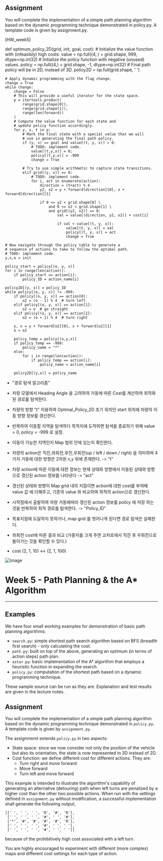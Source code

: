 ## Assignment

You will complete the implementation of a simple path planning algorithm based on the dynamic programming technique demonstrated in policy.py. A template code is given by assignment.py.

[HW_week5]

def optimum_policy_2D(grid, init, goal, cost):
    # Initialize the value function with (infeasibly) high costs.
    value = np.full((4, ) + grid.shape, 999, dtype=np.int32)
    # Initialize the policy function with negative (unused) values.
    policy = np.full((4,) + grid.shape, -1, dtype=np.int32)
    # Final path policy will be in 2D, instead of 3D.
    policy2D = np.full(grid.shape, ' ')

    # Apply dynamic programming with the flag change.
    change = True
    while change:
        change = False
        # This will provide a useful iterator for the state space.
        p = itertools.product(
            range(grid.shape[0]),
            range(grid.shape[1]),
            range(len(forward))
        )
        # Compute the value function for each state and
        # update policy function accordingly.
        for y, x, t in p:
            # Mark the final state with a special value that we will
            # use in generating the final path policy.
            if (y, x) == goal and value[(t, y, x)] > 0:
                # TODO: implement code.
                value[(t,y,x)] = 0;
                policy[(t,y,x)] = -999
                change = True
                
            # Try to use simple arithmetic to capture state transitions.
            elif grid[(y, x)] == 0:
                # TODO: implement code.
                for i, act in enumerate(action):
                    direction = (t+act) % 4
                    y2, x2 = y + forward[direction][0], x + forward[direction][1]
                    
                    if 0 <= y2 < grid.shape[0] \
                        and 0 <= x2 < grid.shape[1] \
                        and grid[(y2, x2)] == 0:        
                            val = value[(direction, y2, x2)] + cost[i]
                            
                            if val < value[(t, y, x)]:
                                value[(t, y, x)] = val
                                policy[(t, y, x)] = act
                                change = True
				
    # Now navigate through the policy table to generate a
    # sequence of actions to take to follow the optimal path.
    # TODO: implement code.
    y,x,o = init
    
    policy_start = policy[(o, y, x)]
    for i in range(len(action)):
        if policy_start == action[i]:
            policy_ID = action_name[i]

    policy2D[(y, x)] = policy_ID
    while policy[(o, y, x)] != -999:
        if policy[(o, y, x)] == action[0]:
            o2 = (o - 1) % 4  # turn left
        elif policy[(o, y, x)] == action[1]:
            o2 = o  # go straight
        elif policy[(o, y, x)] == action[2]:
            o2 = (o + 1) % 4  # turn right

        y, x = y + forward[o2][0], x + forward[o2][1]
        o = o2

        policy_temp = policy[(o,y,x)]
        if policy_temp == -999:
            policy_name = "*"
        else:
            for i in range(len(action)):
                if policy_temp == action[i]:
                    policy_name = action_name[i]

        policy2D[(y,x)] = policy_name


- "경로 탐색 알고리즘"

- 차량 모델에서 Heading Angle 을 고려하여 거동에 따른 Cost를 계산하여 최적화된 경로를 탐색한다.

- 차량의 방향 "t" 이용하여 Optimal_Policy_2D 초기 위치인 start 위치에 차량의 이동 방향 정보를 갱신한다.

- 반복하여 이동할 지역을 탐색하다 목적지에 도착하면 탐색을 종료하기 위해 value = 0, policy = -999 로 설정.

- 이동이 가능한 지역인지 Map 범위 안에 있는지 확인한다.

- 차량의 action은 직진,좌회전,후진,우회전(up / left / down / right) 을 의미하며 
4가지 거동에 대한 방향은 2차원 x,y 위에 존재한다. -> "t"

- 차량 action에 따른 이동에 대한 정보는 현재 상태와 방향에서 이동된 상태와 방향으로
갱신된 action 정보를 나타낸다 -> "act"

- 갱신된 상태와 방향이 Map grid 내의 지점이면 action에 대한 cost를 부여해 value 값 에 더해주고, 
기존의 value 와 비교하여 최적의 action으로 갱신한다.  

- 시작점에서 출발하여 차량 거동에따라 갱신된 action 정보를 policy 에 저장 하는 것을 반복하여 최적 경로를 탐색한다.
-> "Policy_ID"

- 목표지점에 도달하지 못하거나, map grid 를 벗어나게 된다면 경로 탐색은 실패한다.

- 좌회전 cost에 따른 결과 비교 (가중치를 크게 주면 교차로에서 직진 후 우회전으로 돌아가는 것을 확인할 수 있다.)
- cost (2, 1, 10) <-> (2, 1, 100)


![image](https://user-images.githubusercontent.com/80089347/117440459-07155000-af6f-11eb-94bd-fe18fd04de7f.png)



# Week 5 - Path Planning & the A* Algorithm

---

## Examples

We have four small working examples for demonstration of basic path planning algorithms:

* `search.py`: simple shortest path search algorithm based on BFS (breadth first search) - only calculating the cost.
* `path.py`: built on top of the above, generating an optimum (in terms of action steps) path plan.
* `astar.py`: basic implementation of the A* algorithm that employs a heuristic function in expanding the search.
* `policy.py`: computation of the shortest path based on a dynamic programming technique.

These sample source can be run as they are. Explanation and test results are given in the lecture notes.

## Assignment

You will complete the implementation of a simple path planning algorithm based on the dynamic programming technique demonstrated in `policy.py`. A template code is given by `assignment.py`.

The assignmemt extends `policy.py` in two aspects:

* State space: since we now consider not only the position of the vehicle but also its orientation, the state is now represented in 3D instead of 2D.
* Cost function: we define different cost for different actions. They are:
	- Turn right and move forward
	- Move forward
	- Turn left and move forward

This example is intended to illustrate the algorithm's capability of generating an alternative (detouring) path when left turns are penalized by a higher cost than the other two possible actions. When run with the settings defined in `assignment.py` without modification, a successful implementation shall generate the following output,

```
[[' ', ' ', ' ', 'R', '#', 'R'],
 [' ', ' ', ' ', '#', ' ', '#'],
 ['*', '#', '#', '#', '#', 'R'],
 [' ', ' ', ' ', '#', ' ', ' '],
 [' ', ' ', ' ', '#', ' ', ' ']]
```

because of the prohibitively high cost associated with a left turn.

You are highly encouraged to experiment with different (more complex) maps and different cost settings for each type of action.
